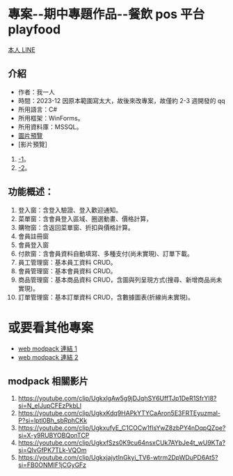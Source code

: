 # 專案--期中專題作品--餐飲 pos 平台 playfood

[本人 LINE](https://line.me/ti/p/0P9CIyIVhD)

## 介紹

- 作者：我一人
- 時間：2023-12 因原本範圍寫太大，故後來改專案，故僅約 2-3 週開發的 qq
- 所用語言：C#
- 所用框架：WinForms。
- 所用資料庫：MSSQL。
- [圖片預覽](https://github.com/c-cat-er/MyPublicWork/tree/main/program/iSpan/MidtermWork/PlayFood_images)
- [影片預覽]

1. [-1]()。
2. [-2]()。

## 功能概述：

1. 登入窗：含登入驗證、登入歡迎通知。
2. 菜單窗：含會員登入區域、圈選動畫、價格計算，
3. 購物窗：含返回菜單窗、折扣與價格計算。
4. 會員註冊窗
5. 會員登入窗
6. 付款窗：含會員資料自動填寫、多種支付(尚未實現)、訂單下載。
7. 員工管理窗：基本員工資料 CRUD。
8. 會員管理窗：基本會員資料 CRUD。
9. 商品管理窗：基本商品資料 CRUD，含圖與列呈現方式(搜尋、新增商品尚未實現)。
10. 訂單管理窗：基本訂單資料 CRUD，含數據圖表(折線尚未實現)。

# 或要看其他專案

- [web modpack 連結 1](https://github.com/c-cat-er/ModPack)
- [web modpack 連結 2]()

## modpack 相關影片

1. https://youtube.com/clip/UgkxlgAw5g9jDJqhSY6UffTJp1DeR1SfrYl8?si=N_eIJupCFEzPkbLl
2. https://youtube.com/clip/UgkxKdq9HAPkYTYCaAron5E3FRTEyuzmal-P?si=lptl0Bh_sbRphCKk
3. https://youtube.com/clip/UgkxufyE_C1COCw1fIsYwZ8zbPY4nDqpQZpe?si=X-y9RUBYOBQonTCP
4. https://youtube.com/clip/UgkxfSzs0K9cu64nsxCUk7AYbJe4t_wU9KTa?si=QIvGfPK7TLk-VQOm
5. https://youtube.com/clip/UgkxjajytInGkyi_TV6-wtrm2DpWDuPD6At5?si=FB0ONMIF1jCGyGFz

